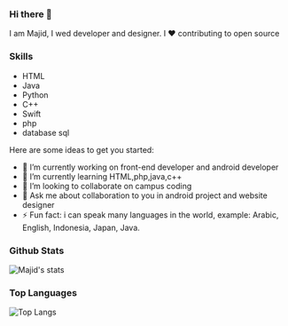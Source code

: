 ### Hi there 👋


I am Majid, I wed developer and designer. I ❤ contributing to open source 
### Skills
- HTML
- Java
- Python
- C++
- Swift
- php
- database sql

Here are some ideas to get you started:

- 🔭 I’m currently working on front-end developer and android developer 
- 🌱 I’m currently learning HTML,php,java,c++
- 👯 I’m looking to collaborate on campus coding
- 💬 Ask me about collaboration to you in android project and website designer
- ⚡ Fun fact: i can speak many languages in the world, example: Arabic, English, Indonesia, Japan, Java.


### Github Stats
![Majid's stats](https://github-readme-stats.vercel.app/api?username=adhamajid&count_private=true&show_icons=true&theme=radical)

### Top Languages

![Top Langs](https://github-readme-stats.vercel.app/api/top-langs/?username=adhamajid&show_icons=true&theme=radical)
